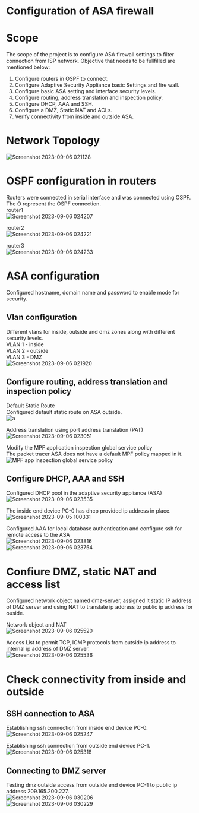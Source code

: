 # Configuration of ASA firewall
# Scope
The scope of the project is to configure ASA firewall settings to filter connection from ISP network.
Objective that needs to be fullfilled are mentioned below:<br>
1. Configure routers in OSPF to connect.<br>
2. Configure Adaptive Security Appliance basic Settings and fire wall.<br>
3. Configure basic ASA setting and interface security levels.<br>
4. Configure routing, address translation and inspection policy.<br>
5. Configure DHCP, AAA and SSH.<br>
6. Configure a DMZ, Static NAT and ACLs.<br>
7. Verify connectivity from inside and outside ASA.<br>

# Network Topology
![Screenshot 2023-09-06 021128](https://github.com/Kendra0004/CiscoNetwork_Lab/assets/142570738/1bd32ffa-7a06-4a9e-bc27-cea7b103892c)

# OSPF configuration in routers
Routers were connected in serial interface and was connected using OSPF.<br>
The O represent the OSPF connection.<br>
router1<br>
![Screenshot 2023-09-06 024207](https://github.com/Kendra0004/CiscoNetwork_Lab/assets/142570738/dc0d426d-08a8-4b50-800a-3fff0deff274)<br>

router2<br>
![Screenshot 2023-09-06 024221](https://github.com/Kendra0004/CiscoNetwork_Lab/assets/142570738/f25b5ae1-3ed6-44f5-8146-32fb4c50f864)<br>

router3<br>
![Screenshot 2023-09-06 024233](https://github.com/Kendra0004/CiscoNetwork_Lab/assets/142570738/7dff64cc-f56f-42fe-b07e-3944ca8ed4da)<br>

# ASA configuration
Configured hostname, domain name and password to enable mode for security.

## Vlan configuration
Different vlans for inside, outside and dmz zones along with different security levels.<br>
VLAN 1 - inside<br>
VLAN 2 - outside<br>
VLAN 3 - DMZ<br>
![Screenshot 2023-09-06 021920](https://github.com/Kendra0004/CiscoNetwork_Lab/assets/142570738/2a63ec9b-bb2c-4c0d-bf82-6a9396c2f17b)<br>

## Configure routing, address translation and inspection policy
Default Static Route<br>
Configured default static route on ASA outside.<br>
![a](https://github.com/Kendra0004/CiscoNetwork_Lab/assets/142570738/95bd15d5-bcee-4a48-8b18-828bf4279460)<br>

Address translation using port address translation (PAT)<br>
![Screenshot 2023-09-06 023051](https://github.com/Kendra0004/CiscoNetwork_Lab/assets/142570738/f463f34e-cded-4a35-851d-2c0ae6556c24)<br>

Modify the MPF application inspection global service policy<br> 
The packet tracer ASA does not have a default MPF policy mapped in it.<br>
![MPF app inspection global service policy](https://github.com/Kendra0004/CiscoNetwork_Lab/assets/142570738/2884866a-8c91-4a5e-ba24-9c947a1b8d9b)

## Configure DHCP, AAA and SSH
Configured DHCP pool in the adaptive security appliance (ASA)<br>
![Screenshot 2023-09-06 023535](https://github.com/Kendra0004/CiscoNetwork_Lab/assets/142570738/0b42ce48-be28-457c-9ea6-f8bf86ca0f72)<br>

The inside end device PC-0 has dhcp provided ip address in place.<br>
![Screenshot 2023-09-05 100331](https://github.com/Kendra0004/CiscoNetwork_Lab/assets/142570738/abcddcf9-caec-4737-801e-8776a566bfad)<br>

Configured AAA for local database authentication and configure ssh for remote access to the ASA<br>
![Screenshot 2023-09-06 023816](https://github.com/Kendra0004/CiscoNetwork_Lab/assets/142570738/10fab9fb-8a77-45ca-8d8d-9fa1898b8138)<br>
![Screenshot 2023-09-06 023754](https://github.com/Kendra0004/CiscoNetwork_Lab/assets/142570738/bdc29570-eb57-4f5e-9576-e78828f79b73)<br>

# Confiure DMZ, static NAT and access list
Configured network object named dmz-server, assigned it static IP address of DMZ server and using NAT to translate ip address to public ip address for ouside.<br>

Network object and NAT<br>
![Screenshot 2023-09-06 025520](https://github.com/Kendra0004/CiscoNetwork_Lab/assets/142570738/9cc36e97-2664-439a-b5d9-120082458081)<br>

Access List to permit TCP, ICMP  protocols from outside ip address to internal ip address of DMZ server.<br>
![Screenshot 2023-09-06 025536](https://github.com/Kendra0004/CiscoNetwork_Lab/assets/142570738/300d9082-e072-437a-8bb7-d2aeca883647)<br>

# Check connectivity from inside and outside
## SSH connection to ASA
Establishing ssh connection from inside end device PC-0.<br>
![Screenshot 2023-09-06 025247](https://github.com/Kendra0004/CiscoNetwork_Lab/assets/142570738/fb0974d3-d466-4760-94d6-ba410ffb3d90)

Establishing ssh connection from outside end device PC-1.<br>
![Screenshot 2023-09-06 025318](https://github.com/Kendra0004/CiscoNetwork_Lab/assets/142570738/ffb6e1d9-a777-4419-8106-a5aab69e736f)

## Connecting to DMZ server
Testing dmz outside access from outside end device PC-1 to public ip address 209.165.200.227.<br>
![Screenshot 2023-09-06 030206](https://github.com/Kendra0004/CiscoNetwork_Lab/assets/142570738/6b750dd9-0a53-40d4-a512-bbcc5dc924e5)<br>
![Screenshot 2023-09-06 030229](https://github.com/Kendra0004/CiscoNetwork_Lab/assets/142570738/b8b1cf8e-10c4-430e-a4d9-c6a54e86e11f)












